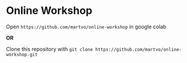 # Online Workshop

Open `https://github.com/martvo/online-workshop` in google colab

**OR**

Clone this repository with `git clone https://github.com/martvo/online-workshop.git`
